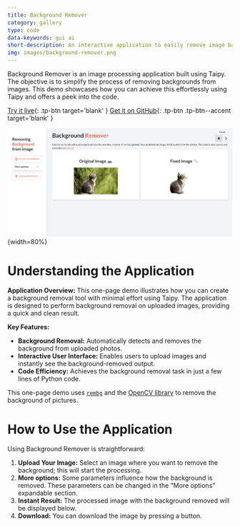 ```yaml
---
title: Background Remover
category: gallery
type: code
data-keywords: gui ai
short-description: An interactive application to easily remove image backgrounds using automatic detection.
img: images/background-remover.png
---
```

Background Remover is an image processing application built using Taipy. The objective is
to simplify the process of removing backgrounds from images. This demo showcases how you
can achieve this effortlessly using Taipy and offers a peek into the code.

[Try it live](https://background-remover.taipy.cloud/){: .tp-btn target='blank' }
[Get it on GitHub](https://github.com/Avaiga/demo-remove-background){: .tp-btn .tp-btn--accent target='blank' }

![Background Remover](images/background-remover.png){width=80%}

# Understanding the Application

**Application Overview:**
This one-page demo illustrates how you can create a background removal tool with minimal
effort using Taipy. The application is designed to perform background removal on uploaded
images, providing a quick and clean result.

**Key Features:**

- **Background Removal:** Automatically detects and removes the background from uploaded
photos.
- **Interactive User Interface:** Enables users to upload images and instantly see the
background-removed output.
- **Code Efficiency:** Achieves the background removal task in just a few lines of Python
code.

This one-page demo uses [`rembg`](https://github.com/danielgatis/rembg) and the [OpenCV library](https://opencv.org/)
to remove the background of pictures.

# How to Use the Application

Using Background Remover is straightforward:

1. **Upload Your Image:** Select an image where you want to remove the background; this
will start the processing.
2. **More options:** Some parameters influence how the background is removed. These
parameters can be changed in the "More options" expandable section.
3. **Instant Result:** The processed image with the background removed will be displayed
below.
4. **Download:** You can download the image by pressing a button.

